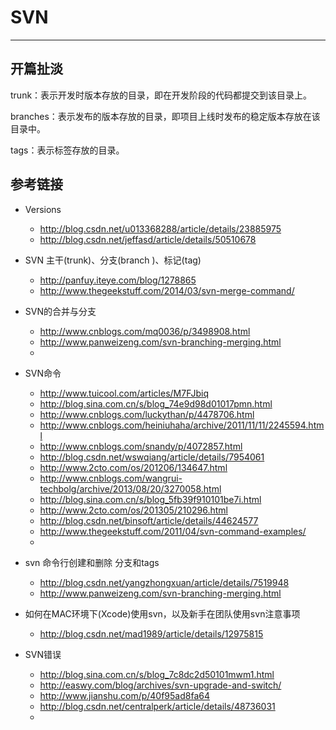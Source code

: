 # SVN
---

## 开篇扯淡

trunk：表示开发时版本存放的目录，即在开发阶段的代码都提交到该目录上。

branches：表示发布的版本存放的目录，即项目上线时发布的稳定版本存放在该目录中。

tags：表示标签存放的目录。


## 参考链接
* Versions
  - <http://blog.csdn.net/u013368288/article/details/23885975>
  - <http://blog.csdn.net/jeffasd/article/details/50510678>

* SVN 主干(trunk)、分支(branch )、标记(tag)
  - <http://panfuy.iteye.com/blog/1278865>
  - <http://www.thegeekstuff.com/2014/03/svn-merge-command/>


* SVN的合并与分支
  - <http://www.cnblogs.com/mq0036/p/3498908.html>
  - <http://www.panweizeng.com/svn-branching-merging.html>
  - 


* SVN命令
  - <http://www.tuicool.com/articles/M7FJbiq>
  - <http://blog.sina.com.cn/s/blog_74e9d98d01017pmn.html>
  - <http://www.cnblogs.com/luckythan/p/4478706.html>
  - <http://www.cnblogs.com/heiniuhaha/archive/2011/11/11/2245594.html>
  - <http://www.cnblogs.com/snandy/p/4072857.html>
  - <http://blog.csdn.net/wswqiang/article/details/7954061>
  - <http://www.2cto.com/os/201206/134647.html>
  - <http://www.cnblogs.com/wangrui-techbolg/archive/2013/08/20/3270058.html>
  - <http://blog.sina.com.cn/s/blog_5fb39f910101be7i.html>
  - <http://www.2cto.com/os/201305/210296.html>
  - <http://blog.csdn.net/binsoft/article/details/44624577>
  - <http://www.thegeekstuff.com/2011/04/svn-command-examples/>
  - 

* svn 命令行创建和删除 分支和tags
  - <http://blog.csdn.net/yangzhongxuan/article/details/7519948>
  - <http://www.panweizeng.com/svn-branching-merging.html>


* 如何在MAC环境下(Xcode)使用svn，以及新手在团队使用svn注意事项
  - <http://blog.csdn.net/mad1989/article/details/12975815>


* SVN错误
  - <http://blog.sina.com.cn/s/blog_7c8dc2d50101mwm1.html>
  - <http://easwy.com/blog/archives/svn-upgrade-and-switch/>
  - <http://www.jianshu.com/p/40f95ad8fa64>
  - <http://blog.csdn.net/centralperk/article/details/48736031>
  - 